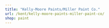 ```yaml
---
title: "Kelly-Moore Paints/Miller Paint Co."
url: /kent/kelly-moore-paints-miller-paint-co/
shop: paint
---
```

